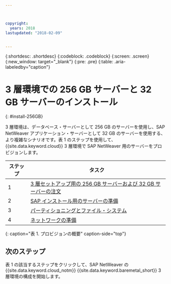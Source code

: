 ```yaml
---



copyright:
  years: 2018
lastupdated: "2018-02-09"


---
```


{:shortdesc: .shortdesc}
{:codeblock: .codeblock}
{:screen: .screen}
{:new_window: target="_blank"}
{:pre: .pre}
{:table: .aria-labeledby="caption"}

# 3 層環境での 256 GB サーバーと 32 GB サーバーのインストール
{: #install-256GB}

3 層環境は、データベース・サーバーとして 256 GB のサーバーを使用し、SAP NetWeaver アプリケーション・サーバーとして 32 GB のサーバーを使用する、より複雑なシナリオです。表 1 のステップを使用して、{{site.data.keyword.cloud}} 3 層環境で SAP NetWeaver 用のサーバーをプロビジョンします。

| ステップ | タスク |
| --- | --- |
| 1 | [3 層セットアップ用の 256 GB サーバーおよび 32 GB サーバーの注文](/docs/infrastructure/sap-netweaver-ms-qrg/ms-set-up-infrastructure-three-tier.html) |
| 2 | [SAP インストール用のサーバーの準備](/docs/infrastructure/sap-netweaver-ms-qrg/ms-prepare-server-256GB.html) |
| 3 | [パーティショニングとファイル・システム](/docs/infrastructure/sap-netweaver-ms-qrg/ms-partition-256GB.html) |
| 4 | [ネットワークの準備](/docs/infrastructure/sap-netweaver-ms-qrg/ms-prepare-network.html#network) |
{: caption="表 1. プロビジョンの概要" caption-side="top"} 

## 次のステップ

表 1 の該当するステップをクリックして、SAP NetWeaver の {{site.data.keyword.cloud_notm}} {{site.data.keyword.baremetal_short}} 3 層環境の構成を開始します。
